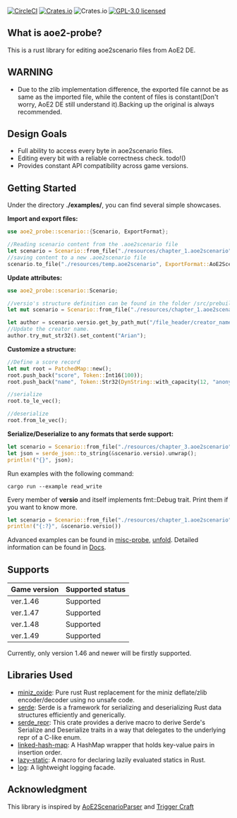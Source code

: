 [![CircleCI](https://img.shields.io/circleci/build/github/ptazithos/aoe2-probe/main)](https://dl.circleci.com/status-badge/redirect/gh/ptazithos/aoe2-probe/tree/main)
[![Crates.io](https://img.shields.io/crates/v/aoe2-probe.svg)](https://crates.io/crates/aoe2-probe)
![Crates.io](https://img.shields.io/crates/d/aoe2-probe)
[![GPL-3.0 licensed](https://img.shields.io/badge/license-GPLv3-brightgreen.svg)](./LICENSE)

## What is aoe2-probe?
This is a rust library for editing aoe2scenario files from AoE2 DE.

## WARNING
* Due to the zlib implementation difference,  the exported file cannot be as same as the imported file, while the content of files is constant(Don't worry, AoE2 DE still understand it).Backing up the original is always recommended.

## Design Goals
* Full ability to access every byte in aoe2scenario files.
* Editing every bit with a reliable correctness check. todo!()
* Provides constant API compatibility across game versions.

## Getting Started
Under the directory **./examples/**, you can find several simple showcases.

**Import and export files:**
```rust
use aoe2_probe::scenario::{Scenario, ExportFormat};

//Reading scenario content from the .aoe2scenario file
let scenario = Scenario::from_file("./resources/chapter_1.aoe2scenario").unwrap();
//saving content to a new .aoe2scenario file
scenario.to_file("./resources/temp.aoe2scenario", ExportFormat::AoE2Scenario);
```

**Update attributes:**
```rust
use aoe2_probe::scenario::Scenario;

//versio's structure definition can be found in the folder /src/prebuilt/ver1_46/versio.rs
let mut scenario = Scenario::from_file("./resources/chapter_1.aoe2scenario").unwrap();

let author = scenario.versio.get_by_path_mut("/file_header/creator_name");
//Update the creator name.
author.try_mut_str32().set_content("Arian");
```

**Customize a structure:**
```rust
//Define a score record
let mut root = PatchedMap::new();
root.push_back("score", Token::Int16(100));
root.push_back("name", Token::Str32(DynString::with_capacity(12, "anonymous")));

//serialize
root.to_le_vec();

//deserialize
root.from_le_vec();
```

**Serialize/Deserialize to any formats that serde support:**
```rust
let scenario = Scenario::from_file("./resources/chapter_3.aoe2scenario").unwrap();
let json = serde_json::to_string(&scenario.versio).unwrap();
println!("{}", json);
```

Run examples with the following command:
```shell
cargo run --example read_write
```
Every member of **versio** and itself implements fmt::Debug trait. Print them if you want to know more.
```rust
let scenario = Scenario::from_file("./resources/chapter_1.aoe2scenario").unwrap();
println!("{:?}", &scenario.versio())
```
Advanced examples can be found in [misc-probe](https://github.com/ptazithos/misc-probe), [unfold](https://github.com/ptazithos/unfold).
Detailed information can be found in [Docs](https://docs.rs/aoe2-probe/latest/aoe2_probe/).
## Supports

| Game version | Supported status |
| ------------ | ---------------- |
| ver.1.46     | Supported        |
| ver.1.47     | Supported        |
| ver.1.48     | Supported        |
| ver.1.49     | Supported        |

Currently, only version 1.46 and newer will be firstly supported.

## Libraries Used
* [miniz_oxide](https://github.com/Frommi/miniz_oxide): Pure rust Rust replacement for the miniz deflate/zlib encoder/decoder using no unsafe code.
* [serde](https://github.com/serde-rs/serde): Serde is a framework for serializing and deserializing Rust data structures efficiently and generically.
* [serde_repr](https://github.com/dtolnay/serde-repr): This crate provides a derive macro to derive Serde's Serialize and Deserialize traits in a way that delegates to the underlying repr of a C-like enum.
* [linked-hash-map](https://github.com/contain-rs/linked-hash-map): A HashMap wrapper that holds key-value pairs in insertion order.
* [lazy-static](https://github.com/rust-lang-nursery/lazy-static.rs): A macro for declaring lazily evaluated statics in Rust.
* [log](https://github.com/rust-lang/log): A lightweight logging facade.



## Acknowledgment
This library is inspired by [AoE2ScenarioParser](https://github.com/KSneijders/AoE2ScenarioParser) and [Trigger Craft](https://github.com/MegaDusknoir/AoE2TriggerCraft)



